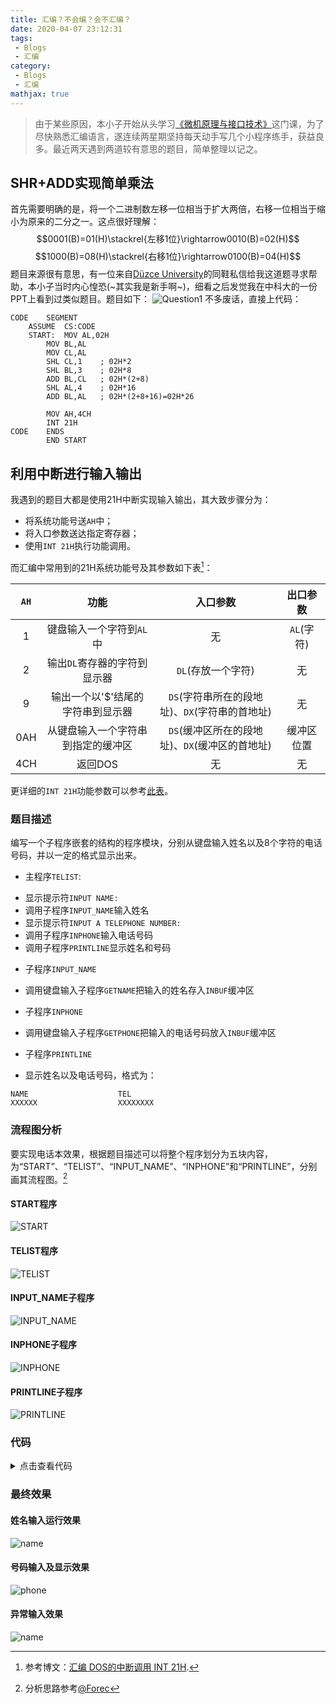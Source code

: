```yaml
---
title: 汇编？不会编？会不汇编？
date: 2020-04-07 23:12:31
tags: 
 - Blogs
 - 汇编
category:
 - Blogs
 - 汇编
mathjax: true
---
```

> 由于某些原因，本小子开始从头学习[《微机原理与接口技术》](http://www.tup.tsinghua.edu.cn/booksCenter/book_03735601.html)这门课，为了尽快熟悉汇编语言，遂连续两星期坚持每天动手写几个小程序练手，获益良多。最近两天遇到两道较有意思的题目，简单整理以记之。

## SHR+ADD实现简单乘法

首先需要明确的是，将一个二进制数左移一位相当于扩大两倍，右移一位相当于缩小为原来的二分之一。这点很好理解：
$$0001(B)=01(H)\stackrel{左移1位}\rightarrow0010(B)=02(H)$$ $$1000(B)=08(H)\stackrel{右移1位}\rightarrow0100(B)=04(H)$$
题目来源很有意思，有一位来自[Düzce University](https://en.duzce.edu.tr/)的同鞋私信给我这道题寻求帮助，本小子当时内心惶恐(~其实我是新手啊~)，细看之后发觉我在中科大的一份PPT上看到过类似题目。题目如下：
![Question1](汇编？不会编？会不汇编？/question1.jpg "Question1")
不多废话，直接上代码：
```
CODE	SEGMENT
	ASSUME	CS:CODE
	START:	MOV AL,02H
		MOV BL,AL
		MOV CL,AL
		SHL CL,1    ; 02H*2
		SHL BL,3    ; 02H*8
		ADD BL,CL   ; 02H*(2+8)
		SHL AL,4    ; 02H*16
		ADD BL,AL   ; 02H*(2+8+16)=02H*26
						
		MOV AH,4CH
		INT 21H
CODE	ENDS
		END START
```

## 利用中断进行输入输出

我遇到的题目大都是使用21H中断实现输入输出，其大致步骤分为：
+ 将系统功能号送`AH`中；
+ 将入口参数送达指定寄存器；
+ 使用`INT 21H`执行功能调用。

而汇编中常用到的21H系统功能号及其参数如下表[^1]：

| `AH` | 功能 | 入口参数 | 出口参数 |
|:----:|:----:|:--------:|:--------:|
| 1 | 键盘输入一个字符到`AL`中 | 无 | `AL`(字符) |
| 2 | 输出`DL`寄存器的字符到显示器 | `DL`(存放一个字符) | 无 |
| 9 | 输出一个以'$'结尾的字符串到显示器 | `DS`(字符串所在的段地址)、`DX`(字符串的首地址) | 无 |
| 0AH | 从键盘输入一个字符串到指定的缓冲区 | `DS`(缓冲区所在的段地址)、`DX`(缓冲区的首地址) | 缓冲区位置 |
| 4CH | 返回DOS | 无 | 无 |

更详细的`INT 21H`功能参数可以参考[此表](https://www.cnblogs.com/ynwlgh/archive/2011/12/12/2285017.html)。

### 题目描述

编写一个子程序嵌套的结构的程序模块，分别从键盘输入姓名以及8个字符的电话号码，并以一定的格式显示出来。
+ 主程序`TELIST`:
 - 显示提示符`INPUT NAME: `
 - 调用子程序`INPUT_NAME`输入姓名
 - 显示提示符`INPUT A TELEPHONE NUMBER: `
 - 调用子程序`INPHONE`输入电话号码
 - 调用子程序`PRINTLINE`显示姓名和号码
+ 子程序`INPUT_NAME`
 - 调用键盘输入子程序`GETNAME`把输入的姓名存入`INBUF`缓冲区
+ 子程序`INPHONE`
 - 调用键盘输入子程序`GETPHONE`把输入的电话号码放入`INBUF`缓冲区
+ 子程序`PRINTLINE`
 - 显示姓名以及电话号码，格式为：
 ```
 NAME                    TEL
 XXXXXX                  XXXXXXXX
 ```

### 流程图分析

要实现电话本效果，根据题目描述可以将整个程序划分为五块内容，为“START”、“TELIST”、“INPUT_NAME”、“INPHONE”和“PRINTLINE”，分别画其流程图。[^2]

#### START程序

![START](汇编？不会编？会不汇编？/START.png "START")

#### TELIST程序

![TELIST](汇编？不会编？会不汇编？/TELIST.png "TELIST")

#### INPUT_NAME子程序

![INPUT_NAME](汇编？不会编？会不汇编？/INPUT_NAME.png "INPUT_NAME")

#### INPHONE子程序

![INPHONE](汇编？不会编？会不汇编？/INPHONE.png "INPHONE")

#### PRINTLINE子程序

![PRINTLINE](汇编？不会编？会不汇编？/PRINTLINE.png "PRINTLINE")

### 代码

<details>
<summary>点击查看代码</summary>

```
; ENVIRONMENT: EMU8086

DATA	SEGMENT
NAMEINPUTINFO	DB	'PLEASE INPUT NAME: $'
PHONEINPUTINFO	DB	'INPUT THE TELEPHONE NUMBER: $'
ERRORINFO		DB	0DH,0AH,'THE NUMBER YOU INPUT SHOULD BETWEEN 0-9 OR * OR # !$'
NAMEWARNINFO	DB	0DH,0AH,'LENGTH OF NAME CANNOT LONGER THAN 8 CHARACTERS!',0DH,0AH,'$'
OUTPUTINFO		DB	0DH,0AH,'NAME                    TEL',0DH,0AH,'$'
INBUF			DB	32 DUP(0)
TOTALLEN		DW	0
DATA	ENDS

STACK	SEGMENT	PARA	STACK	'STACK'
DB	100H	DUP(0)
STACK	ENDS

CODE	SEGMENT
ASSUME	DS:DATA,CS:CODE
START:	MOV AX,DATA
		MOV DS,AX
		MOV ES,AX
		CALL TELIST
		
QUIT:	MOV AH,4CH
		INT 21H
		
TELIST PROC NEAR
		MOV AH,09H
		MOV DX,OFFSET NAMEINPUTINFO
		INT 21H
		CALL INPUT_NAME
		
		MOV AH,09H
		MOV DX,OFFSET PHONEINPUTINFO
		INT 21H
		CALL INPHONE
		
		CALL PRINTLINE
		RET
TELIST	ENDP

INPUT_NAME PROC NEAR
		MOV SI,0
		MOV AH,01H
GETNAME: CMP SI,10H
		JZ	NAME_WARNING
		INT 21H
		CMP AL,0DH
		JZ	QUIT_INPUT
		MOV INBUF[SI],AL
		INC SI
		JMP GETNAME
NAME_WARNING: MOV AH,09H
		MOV DX,OFFSET NAMEWARNINFO
		INT 21H
QUIT_INPUT: MOV TOTALLEN,SI
		RET
INPUT_NAME ENDP

INPHONE PROC NEAR
		MOV SI,TOTALLEN
		MOV CX,18H				; THERE SHOULD BE 8 UNITS BETWEEN NAME STRING (16 CHARACTERS) AND 
		SUB CX,SI				; PHONE ARRAY (8 NUMBERS), BUT I WANNA FILLING ALL THE UNITS  WHICH 
FILLIN:	MOV INBUF[SI],' '				; START AFTER THE LAST CHARACTER AND END BEFORE THE FIRST NUMBER WITH 
		INC SI					; 'SPACE'.
		LOOP FILLIN
		
		MOV CX,08H
		MOV AH,01H
GETPHONE: INT 21H
		CMP AL,23H
		JZ	STORE
		CMP AL,2AH
		JZ	STORE
		CMP AL,30H
		JL	ERRORINPUT
		CMP AL,39H
		JG ERRORINPUT
STORE:	MOV INBUF[SI],AL
		INC SI
		LOOP GETPHONE
		MOV TOTALLEN,SI
		RET
ERRORINPUT: MOV AH,09H
		MOV DX,OFFSET ERRORINFO
		INT 21H
		JMP QUIT_INPUT
INPHONE	ENDP

PRINTLINE PROC NEAR
		MOV AH,09H
		MOV DX,OFFSET OUTPUTINFO
		INT 21H
		MOV SI,TOTALLEN
		MOV INBUF[SI],'$'
		MOV AH,09H
		MOV DX,OFFSET INBUF
		INT 21H
		RET
PRINTLINE ENDP

CODE	ENDS
		END	START
```
</details>

### 最终效果

#### 姓名输入运行效果

![name](汇编？不会编？会不汇编？/name.jpg "NAME")

#### 号码输入及显示效果

![phone](汇编？不会编？会不汇编？/phone.jpg "PHONE")

#### 异常输入效果

![name](汇编？不会编？会不汇编？/ErrorMessage.jpg "ErrorMessage")


[^1]: 参考博文：[汇编 DOS的中断调用 INT 21H](https://blog.csdn.net/u013007900/article/details/50268467).
[^2]: 分析思路参考[@Forec](http://forec.cn)